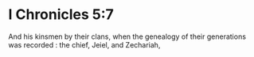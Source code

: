 # I Chronicles 5:7

And his kinsmen by their clans, when the genealogy of their generations was recorded : the chief, Jeiel, and Zechariah,
